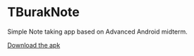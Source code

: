 # TBurakNote
Simple Note taking app based on Advanced Android midterm.

[Download the apk](https://raw.githubusercontent.com/tahaburak/TBurakNote/master/APK/TBurak%20Note.apk)

